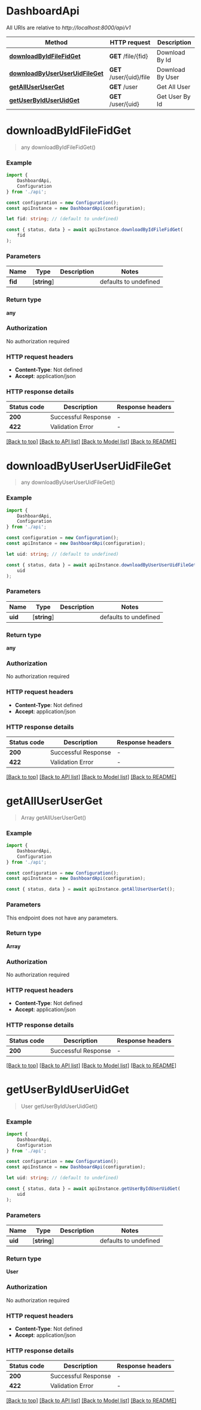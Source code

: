 # DashboardApi

All URIs are relative to *http://localhost:8000/api/v1*

|Method | HTTP request | Description|
|------------- | ------------- | -------------|
|[**downloadByIdFileFidGet**](#downloadbyidfilefidget) | **GET** /file/{fid} | Download By Id|
|[**downloadByUserUserUidFileGet**](#downloadbyuseruseruidfileget) | **GET** /user/{uid}/file | Download By User|
|[**getAllUserUserGet**](#getalluseruserget) | **GET** /user | Get All User|
|[**getUserByIdUserUidGet**](#getuserbyiduseruidget) | **GET** /user/{uid} | Get User By Id|

# **downloadByIdFileFidGet**
> any downloadByIdFileFidGet()


### Example

```typescript
import {
    DashboardApi,
    Configuration
} from './api';

const configuration = new Configuration();
const apiInstance = new DashboardApi(configuration);

let fid: string; // (default to undefined)

const { status, data } = await apiInstance.downloadByIdFileFidGet(
    fid
);
```

### Parameters

|Name | Type | Description  | Notes|
|------------- | ------------- | ------------- | -------------|
| **fid** | [**string**] |  | defaults to undefined|


### Return type

**any**

### Authorization

No authorization required

### HTTP request headers

 - **Content-Type**: Not defined
 - **Accept**: application/json


### HTTP response details
| Status code | Description | Response headers |
|-------------|-------------|------------------|
|**200** | Successful Response |  -  |
|**422** | Validation Error |  -  |

[[Back to top]](#) [[Back to API list]](../README.md#documentation-for-api-endpoints) [[Back to Model list]](../README.md#documentation-for-models) [[Back to README]](../README.md)

# **downloadByUserUserUidFileGet**
> any downloadByUserUserUidFileGet()


### Example

```typescript
import {
    DashboardApi,
    Configuration
} from './api';

const configuration = new Configuration();
const apiInstance = new DashboardApi(configuration);

let uid: string; // (default to undefined)

const { status, data } = await apiInstance.downloadByUserUserUidFileGet(
    uid
);
```

### Parameters

|Name | Type | Description  | Notes|
|------------- | ------------- | ------------- | -------------|
| **uid** | [**string**] |  | defaults to undefined|


### Return type

**any**

### Authorization

No authorization required

### HTTP request headers

 - **Content-Type**: Not defined
 - **Accept**: application/json


### HTTP response details
| Status code | Description | Response headers |
|-------------|-------------|------------------|
|**200** | Successful Response |  -  |
|**422** | Validation Error |  -  |

[[Back to top]](#) [[Back to API list]](../README.md#documentation-for-api-endpoints) [[Back to Model list]](../README.md#documentation-for-models) [[Back to README]](../README.md)

# **getAllUserUserGet**
> Array<User> getAllUserUserGet()


### Example

```typescript
import {
    DashboardApi,
    Configuration
} from './api';

const configuration = new Configuration();
const apiInstance = new DashboardApi(configuration);

const { status, data } = await apiInstance.getAllUserUserGet();
```

### Parameters
This endpoint does not have any parameters.


### Return type

**Array<User>**

### Authorization

No authorization required

### HTTP request headers

 - **Content-Type**: Not defined
 - **Accept**: application/json


### HTTP response details
| Status code | Description | Response headers |
|-------------|-------------|------------------|
|**200** | Successful Response |  -  |

[[Back to top]](#) [[Back to API list]](../README.md#documentation-for-api-endpoints) [[Back to Model list]](../README.md#documentation-for-models) [[Back to README]](../README.md)

# **getUserByIdUserUidGet**
> User getUserByIdUserUidGet()


### Example

```typescript
import {
    DashboardApi,
    Configuration
} from './api';

const configuration = new Configuration();
const apiInstance = new DashboardApi(configuration);

let uid: string; // (default to undefined)

const { status, data } = await apiInstance.getUserByIdUserUidGet(
    uid
);
```

### Parameters

|Name | Type | Description  | Notes|
|------------- | ------------- | ------------- | -------------|
| **uid** | [**string**] |  | defaults to undefined|


### Return type

**User**

### Authorization

No authorization required

### HTTP request headers

 - **Content-Type**: Not defined
 - **Accept**: application/json


### HTTP response details
| Status code | Description | Response headers |
|-------------|-------------|------------------|
|**200** | Successful Response |  -  |
|**422** | Validation Error |  -  |

[[Back to top]](#) [[Back to API list]](../README.md#documentation-for-api-endpoints) [[Back to Model list]](../README.md#documentation-for-models) [[Back to README]](../README.md)

